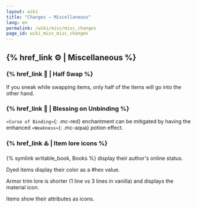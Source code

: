 ```yaml
---
layout: wiki
title: "Changes — Miscellaneous"
lang: en
permalink: /wiki/misc/misc_changes
page_id: wiki_misc_misc_changes
---
```


## {% href_link ⚙️ | Miscellaneous %}

### {% href_link 🙌 | Half Swap %}
If you sneak while swapping items, only half of the items will go into the other hand.

### {% href_link 🎩 | Blessing on Unbinding %}
`«Curse of Binding»`{: .mc-red} enchantment can be mitigated by having the enhanced `«Weakness»`{: .mc-aqua} potion effect.

### {% href_link ♨️ | Item lore icons %}
{% symlink writable_book, Books %} display their author's online status.

Dyed items display their color as a #hex value.

Armor trim lore is shorter (1 line vs 3 lines in vanilla) and displays the material icon.

Items show their attributes as icons.
